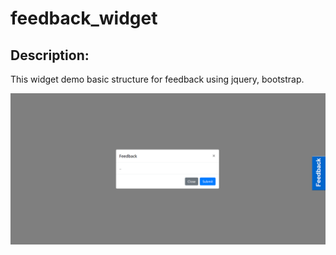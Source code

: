 # feedback_widget

## Description:
This widget demo basic structure for feedback using jquery, bootstrap.



[![](https://github.com/dhormale/feedback_widget/blob/master/feedback_jd.png)](https://github.com/dhormale/feedback_widget/blob/master/feedback_jd.png)
